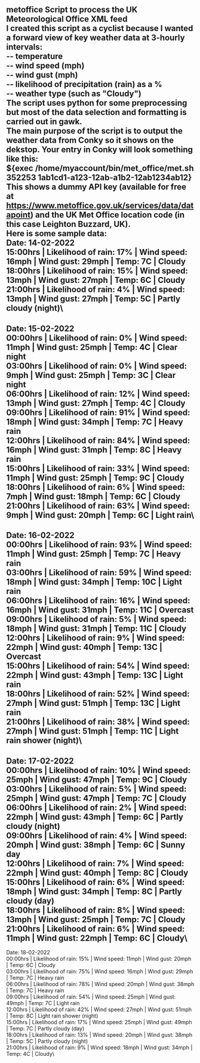 metoffice
Script to process the UK Meteorological Office XML feed \
I created this script as a cyclist because I wanted a forward view of key weather data at 3-hourly intervals: \
-- temperature \
-- wind speed (mph) \
-- wind gust (mph) \
-- likelihood of precipitation (rain) as a % \
-- weather type (such as "Cloudy") \
The script uses python for some preprocessing but most of the data selection and formatting is carried out in gawk.  \
The main purpose of the script is to output the weather data from Conky so it shows on the dekstop. Your entry in Conky will look something like this: \
${exec /home/myaccount/bin/met_office/met.sh 352253 1ab1cd1-a123-12ab-a1b2-12ab1234ab12} \
This shows a dummy API key (available for free at https://www.metoffice.gov.uk/services/data/datapoint) and the UK Met Office location code (in this case Leighton Buzzard, UK). \
Here is some sample data: \
Date: 14-02-2022\
15:00hrs  | Likelihood of rain: 17% |  Wind speed: 16mph | Wind gust:  29mph |  Temp:   7C |  Cloudy\
18:00hrs  | Likelihood of rain: 15% |  Wind speed: 13mph | Wind gust:  27mph |  Temp:   6C |  Cloudy\
21:00hrs  | Likelihood of rain:  4% |  Wind speed: 13mph | Wind gust:  27mph |  Temp:   5C |  Partly cloudy (night)\
-----------------------------------------------------------------------------------------------------------------------
Date: 15-02-2022\
00:00hrs  | Likelihood of rain:  0% |  Wind speed: 11mph | Wind gust:  25mph |  Temp:   4C |  Clear night\
03:00hrs  | Likelihood of rain:  0% |  Wind speed:  9mph | Wind gust:  25mph |  Temp:   3C |  Clear night\
06:00hrs  | Likelihood of rain: 12% |  Wind speed: 13mph | Wind gust:  27mph |  Temp:   4C |  Cloudy\
09:00hrs  | Likelihood of rain: 91% |  Wind speed: 18mph | Wind gust:  34mph |  Temp:   7C |  Heavy rain\
12:00hrs  | Likelihood of rain: 84% |  Wind speed: 16mph | Wind gust:  31mph |  Temp:   8C |  Heavy rain\
15:00hrs  | Likelihood of rain: 33% |  Wind speed: 11mph | Wind gust:  25mph |  Temp:   9C |  Cloudy\
18:00hrs  | Likelihood of rain:  6% |  Wind speed:  7mph | Wind gust:  18mph |  Temp:   6C |  Cloudy\
21:00hrs  | Likelihood of rain: 63% |  Wind speed:  9mph | Wind gust:  20mph |  Temp:   6C |  Light rain\
-----------------------------------------------------------------------------------------------------------------------
Date: 16-02-2022\
00:00hrs  | Likelihood of rain: 93% |  Wind speed: 11mph | Wind gust:  25mph |  Temp:   7C |  Heavy rain\
03:00hrs  | Likelihood of rain: 59% |  Wind speed: 18mph | Wind gust:  34mph |  Temp:  10C |  Light rain\
06:00hrs  | Likelihood of rain: 16% |  Wind speed: 16mph | Wind gust:  31mph |  Temp:  11C |  Overcast\
09:00hrs  | Likelihood of rain:  5% |  Wind speed: 18mph | Wind gust:  31mph |  Temp:  11C |  Cloudy\
12:00hrs  | Likelihood of rain:  9% |  Wind speed: 22mph | Wind gust:  40mph |  Temp:  13C |  Overcast\
15:00hrs  | Likelihood of rain: 54% |  Wind speed: 22mph | Wind gust:  43mph |  Temp:  13C |  Light rain\
18:00hrs  | Likelihood of rain: 52% |  Wind speed: 27mph | Wind gust:  51mph |  Temp:  13C |  Light rain\
21:00hrs  | Likelihood of rain: 38% |  Wind speed: 27mph | Wind gust:  51mph |  Temp:  11C |  Light rain shower (night)\
-----------------------------------------------------------------------------------------------------------------------
Date: 17-02-2022\
00:00hrs  | Likelihood of rain: 10% |  Wind speed: 25mph | Wind gust:  47mph |  Temp:   9C |  Cloudy\
03:00hrs  | Likelihood of rain:  5% |  Wind speed: 25mph | Wind gust:  47mph |  Temp:   7C |  Cloudy\
06:00hrs  | Likelihood of rain:  2% |  Wind speed: 22mph | Wind gust:  43mph |  Temp:   6C |  Partly cloudy (night)\
09:00hrs  | Likelihood of rain:  4% |  Wind speed: 20mph | Wind gust:  38mph |  Temp:   6C |  Sunny day\
12:00hrs  | Likelihood of rain:  7% |  Wind speed: 22mph | Wind gust:  40mph |  Temp:   8C |  Cloudy\
15:00hrs  | Likelihood of rain:  6% |  Wind speed: 18mph | Wind gust:  34mph |  Temp:   8C |  Partly cloudy (day)\
18:00hrs  | Likelihood of rain:  8% |  Wind speed: 13mph | Wind gust:  25mph |  Temp:   7C |  Cloudy\
21:00hrs  | Likelihood of rain:  6% |  Wind speed: 11mph | Wind gust:  22mph |  Temp:   6C |  Cloudy\
-----------------------------------------------------------------------------------------------------------------------
Date: 18-02-2022\
00:00hrs  | Likelihood of rain: 15% |  Wind speed: 11mph | Wind gust:  20mph |  Temp:   6C |  Cloudy\
03:00hrs  | Likelihood of rain: 75% |  Wind speed: 16mph | Wind gust:  29mph |  Temp:   7C |  Heavy rain\
06:00hrs  | Likelihood of rain: 78% |  Wind speed: 20mph | Wind gust:  38mph |  Temp:   7C |  Heavy rain\
09:00hrs  | Likelihood of rain: 54% |  Wind speed: 25mph | Wind gust:  49mph |  Temp:   7C |  Light rain\
12:00hrs  | Likelihood of rain: 42% |  Wind speed: 27mph | Wind gust:  51mph |  Temp:   8C |  Light rain shower (night)\
15:00hrs  | Likelihood of rain: 17% |  Wind speed: 25mph | Wind gust:  49mph |  Temp:   7C |  Partly cloudy (day)\
18:00hrs  | Likelihood of rain: 13% |  Wind speed: 20mph | Wind gust:  38mph |  Temp:   5C |  Partly cloudy (night)\
21:00hrs  | Likelihood of rain:  9% |  Wind speed: 18mph | Wind gust:  34mph |  Temp:   4C |  Cloudy\
